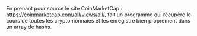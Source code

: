 En prenant pour source le site CoinMarketCap : https://coinmarketcap.com/all/views/all/, fait un programme qui récupère le cours de toutes les cryptomonnaies et les enregistre bien proprement dans un array de hashs.
